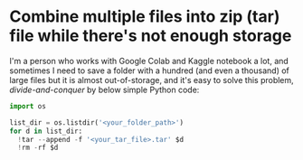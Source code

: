 # Combine multiple files into zip (tar) file while there's not enough storage
I'm a person who works with Google Colab and Kaggle notebook a lot, and sometimes I need to save a folder with a hundred (and even a thousand) of large files but it is almost out-of-storage, and it's easy to solve this problem, *divide-and-conquer* by below simple Python code:
```python
import os

list_dir = os.listdir('<your_folder_path>')
for d in list_dir:
  !tar --append -f '<your_tar_file>.tar' $d
  !rm -rf $d
```
